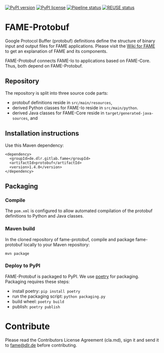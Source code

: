 <!-- SPDX-FileCopyrightText: 2024 German Aerospace Center <amiris@dlr.de>

SPDX-License-Identifier: Apache-2.0 -->

[![PyPI version](https://badge.fury.io/py/fameprotobuf.svg)](https://badge.fury.io/py/fameprotobuf)
[![PyPI license](https://img.shields.io/pypi/l/fameprotobuf.svg)](https://badge.fury.io/py/fameprotobuf)
[![Pipeline status](https://gitlab.com/fame-framework/fame-protobuf/badges/main/pipeline.svg)](https://gitlab.com/fame-framework/fame-protobuf/commits/main)
[![REUSE status](https://api.reuse.software/badge/gitlab.com/fame-framework/fame-protobuf)](https://api.reuse.software/info/gitlab.com/fame-framework/fame-protobuf)


# FAME-Protobuf
Google Protocol Buffer (protobuf) definitions define the structure of binary input and output files for FAME applications.
Please visit the [Wiki for FAME](https://gitlab.com/fame-framework/wiki/-/wikis/home) to get an explanation of FAME and its components.

FAME-Protobuf connects FAME-Io to applications based on FAME-Core. Thus, both depend on FAME-Protobuf.

## Repository
The repository is split into three source code parts:
* protobuf definitions reside in `src/main/resources`,
* derived Python classes for FAME-Io reside in `src/main/python`.
* derived Java classes for FAME-Core reside in `target/generated-java-sources`, and

## Installation instructions
Use this Maven dependency:
```
<dependency>
  <groupId>de.dlr.gitlab.fame</groupId>
  <artifactId>protobuf</artifactId>
  <version>1.4.0</version>
</dependency>
```

## Packaging
### Compile
The `pom.xml` is configured to allow automated compilation of the protobuf definitions to Python and Java classes.

### Maven build
In the cloned repository of fame-protobuf, compile and package fame-protobuf locally to your Maven repository: 

```
mvn package
```

### Deploy to PyPI
FAME-Protobuf is packaged to PyPI.
We use [poetry](https://python-poetry.org) for packaging.
Packaging requires these steps:
* install poetry: `pip install poetry`
* run the packaging script: `python packaging.py`
* build wheel: `poetry build` 
* publish: `poetry publish`

# Contribute
Please read the Contributors License Agreement (cla.md), sign it and send it to fame@dlr.de before contributing.
